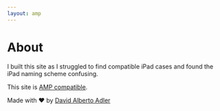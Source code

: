 ```yaml
---
layout: amp
---
```

<div class="container">
	<h1>About</h1>
	<article class="post">
		<p>I built this site as I struggled to find compatible iPad cases and found the iPad naming scheme confusing.</p>
		<p>This site is <a href="https://www.ampproject.org/">AMP compatible</a>.</p>
		<p>Made with ❤️ by <a href="https://davidalbertoadler.com">David Alberto Adler</a></p>
	</article>
</div>
